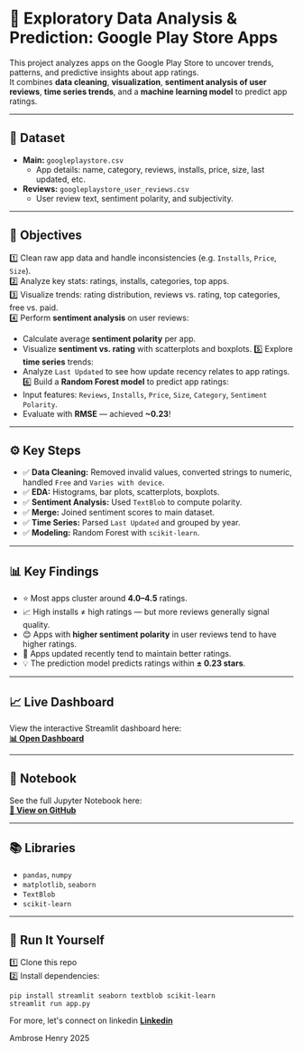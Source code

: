 # 📱 Exploratory Data Analysis & Prediction: Google Play Store Apps

This project analyzes apps on the Google Play Store to uncover trends, patterns, and predictive insights about app ratings.  
It combines **data cleaning**, **visualization**, **sentiment analysis of user reviews**, **time series trends**, and a **machine learning model** to predict app ratings.

---

## 📌 **Dataset**

- **Main:** `googleplaystore.csv`  
  - App details: name, category, reviews, installs, price, size, last updated, etc.
- **Reviews:** `googleplaystore_user_reviews.csv`  
  - User review text, sentiment polarity, and subjectivity.

---

## 🎯 **Objectives**

1️⃣ Clean raw app data and handle inconsistencies (e.g. `Installs`, `Price`, `Size`).  
2️⃣ Analyze key stats: ratings, installs, categories, top apps.  
3️⃣ Visualize trends: rating distribution, reviews vs. rating, top categories, free vs. paid.  
4️⃣ Perform **sentiment analysis** on user reviews:
   - Calculate average **sentiment polarity** per app.
   - Visualize **sentiment vs. rating** with scatterplots and boxplots.
5️⃣ Explore **time series** trends:
   - Analyze `Last Updated` to see how update recency relates to app ratings.
6️⃣ Build a **Random Forest model** to predict app ratings:
   - Input features: `Reviews`, `Installs`, `Price`, `Size`, `Category`, `Sentiment Polarity`.
   - Evaluate with **RMSE** — achieved **~0.23**!

---

## ⚙️ **Key Steps**

- ✅ **Data Cleaning:** Removed invalid values, converted strings to numeric, handled `Free` and `Varies with device`.
- ✅ **EDA:** Histograms, bar plots, scatterplots, boxplots.
- ✅ **Sentiment Analysis:** Used `TextBlob` to compute polarity.
- ✅ **Merge:** Joined sentiment scores to main dataset.
- ✅ **Time Series:** Parsed `Last Updated` and grouped by year.
- ✅ **Modeling:** Random Forest with `scikit-learn`.

---

## 📊 **Key Findings**

- ⭐ Most apps cluster around **4.0–4.5** ratings.
- 📈 High installs ≠ high ratings — but more reviews generally signal quality.
- 😊 Apps with **higher sentiment polarity** in user reviews tend to have higher ratings.
- 🔄 Apps updated recently tend to maintain better ratings.
- 💡 The prediction model predicts ratings within **± 0.23 stars**.

---

## 📈 **Live Dashboard**

View the interactive Streamlit dashboard here:  
**[📊 Open Dashboard](https://appplaystoreapps-gxcjgj5vfpf8gdjgckxdcb.streamlit.app/)**

---

## 📂 **Notebook**

See the full Jupyter Notebook here:  
**[📘 View on GitHub](https://github.com/IamAmbrose/google_play_store_apps/blob/main/google%20play%20store%20app%20.ipynb)**

---

## 📚 **Libraries**

- `pandas`, `numpy`
- `matplotlib`, `seaborn`
- `TextBlob`
- `scikit-learn`

---

## 🚀 **Run It Yourself**

1️⃣ Clone this repo  
2️⃣ Install dependencies:
```
pip install streamlit seaborn textblob scikit-learn
streamlit run app.py
```
For more, let's connect on linkedin **[Linkedin](https://www.linkedin.com/in/ambrose-henry-m-30bb84235/)**

Ambrose Henry
 2025
